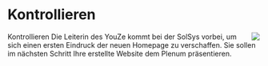 <!--include-start-->
# Kontrollieren
<img style="float: right;" src="https://thomasbeckmann.github.io/moodle-kurse/BG-Q1/Lernsituation02/pics/YouZe-Logo.png">Kontrollieren
Die Leiterin des YouZe kommt bei der SolSys vorbei, um sich einen ersten Eindruck der neuen Homepage zu verschaffen. Sie sollen im nächsten Schritt Ihre erstellte Website dem Plenum präsentieren.
<!--include-end-->
